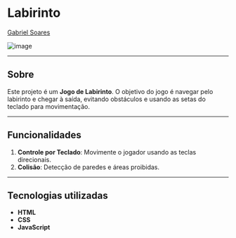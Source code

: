 # Labirinto

[Gabriel Soares](https://www.linkedin.com/in/gabriel-soares-3098782b0/)

![image](https://github.com/user-attachments/assets/230f518c-ee42-4655-99ae-a480c12fab8b)

---

## Sobre
Este projeto é um **Jogo de Labirinto**. O objetivo do jogo é navegar pelo labirinto e chegar à saída, evitando obstáculos e usando as setas do teclado para movimentação.

---

## Funcionalidades
1. **Controle por Teclado**: Movimente o jogador usando as teclas direcionais.
2. **Colisão**: Detecção de paredes e áreas proibidas.

---

## Tecnologias utilizadas
- **HTML**
- **CSS**
- **JavaScript** 
